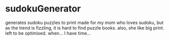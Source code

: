 # sudokuGenerator
generates sudoku puzzles to print
made for my mom who loves sudoku, but as the trend is fizzling, it is hard to find puzzle books. also, she like big print. 
left to be optimised. when... I have time...
